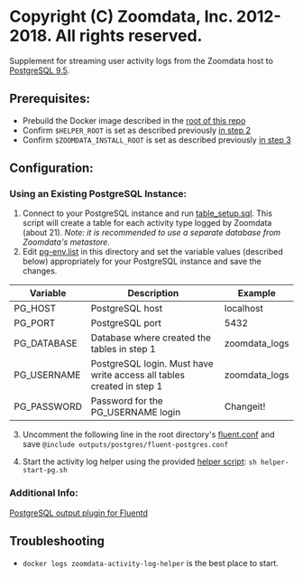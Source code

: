 # Copyright (C) Zoomdata, Inc. 2012-2018. All rights reserved.

Supplement for streaming user activity logs from the Zoomdata host to [PostgreSQL 9.5](https://www.postgresql.org/). 

## Prerequisites:
* Prebuild the Docker image described in the [root of this repo](../../README.md)
* Confirm `$HELPER_ROOT` is set as described previously [in step 2](../../README.md)
* Confirm `$ZOOMDATA_INSTALL_ROOT` is set as described previously [in step 3](../../README.md)

## Configuration:

### Using an Existing PostgreSQL Instance:
1. Connect to your PostgreSQL instance and run [table_setup.sql](table_setup.sql). This script will create a table for each activity type logged by Zoomdata (about 21). _Note: it is recommended to use a separate database from Zoomdata's metastore._
2. Edit [pg-env.list](pg-env.list) in this directory and set the variable values (described below) appropriately for your PostgreSQL instance and save the changes.

| Variable |  Description  |  Example  |
| --- | --- | --- |
| PG_HOST | PostgreSQL host | localhost |
| PG_PORT | PostgreSQL port | 5432 |
| PG_DATABASE | Database where created the tables in step 1 | zoomdata_logs |
| PG_USERNAME | PostgreSQL login. Must have write access all tables created in step 1 | zoomdata_logs |
| PG_PASSWORD | Password for the PG_USERNAME login | Changeit! |

3. Uncomment the following line in the root directory's [fluent.conf](../../fluent.conf) and save `@include outputs/postgres/fluent-postgres.conf` 

4. Start the activity log helper using the provided [helper script](helper-start-pg.sh): `sh helper-start-pg.sh`

### Additional Info:
[PostgreSQL output plugin for Fluentd](https://github.com/uken/fluent-plugin-postgres)

## Troubleshooting

* `docker logs zoomdata-activity-log-helper` is the best place to start.
